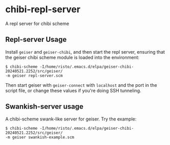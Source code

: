 # chibi-repl-server

A repl server for chibi scheme


## Repl-server Usage

Install `geiser` and `geiser-chibi`, and then start the repl server, ensuring
that the geiser chibi scheme module is loaded into the environment:

```
$ chibi-scheme -I/home/risto/.emacs.d/elpa/geiser-chibi-20240521.2252/src/geiser/
-m geiser repl-server.scm
```

Then start geiser with `geiser-connect` with `localhost` and the port in the
script file, or change these values if you're doing SSH tunneling.


## Swankish-server usage

A chibi-scheme swank-like server for geiser. Try the example:

```
$ chibi-scheme -I/home/risto/.emacs.d/elpa/geiser-chibi-20240521.2252/src/geiser/
-m geiser swankish-example.scm
```
